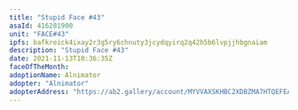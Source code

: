 ```yaml
---
title: "Stupid Face #43"
asaId: 416281900
unit: "FACE#43"
ipfs: bafkreick4ixay2r3g5ry6chnuty3jcydqyirq2q42h5b6lvpjjhbgnaiam
description: "Stupid Face #43"
date: 2021-11-13T10:36:35Z
faceOfTheMonth:
adoptionName: Alnimator
adopter: "Alnimator"
adopterAddress: "https://ab2.gallery/account/MYVVAXSKHBC2XDBZMA7HTQEFEAL6BQCNBT3CFRBZOG3NOJJCT6AO7VIGBE"
---
```


